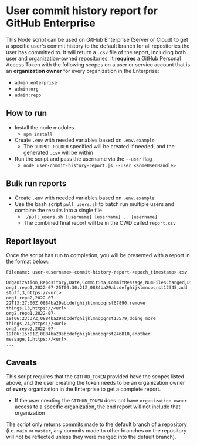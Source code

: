 # User commit history report for GitHub Enterprise

This Node script can be used on GitHub Enterprise (Server or Cloud) to get a specific user's commit history to the default branch for all repositories the user has committed to. It will return a `.csv` file of the report, including both user and organization-owned repositories. It **requires** a GitHub Personal Access Token with the following scopes on a user or service account that is an **organization owner** for every organization in the Enterprise:
  - `admin:enterprise`
  - `admin:org`
  - `admin:repo`

## How to run
- Install the node modules
  - `npm install`
- Create `.env` with needed variables based on `.env.example`
  - The `OUTPUT_FOLDER` specified will be created if needed, and the generated `.csv` will be within
- Run the script and pass the username via the `--user` flag
  - `node user-commit-history-report.js --user <someUserHandle>`

## Bulk run reports
- Create `.env` with needed variables based on `.env.example`
- Use the bash script `pull_users.sh` to batch run multiple users and combine the results into a single file
  - `./pull_users.sh [username] [username] .. [username]`
  - The combined final report will be in the CWD called `report.csv` 

## Report layout
Once the script has run to completion, you will be presented with a report in the format below:

`Filename: user-<username>-commit-history-report-<epoch_timestamp>.csv`

```csv
Organization,Repository,Date,CommitSha,CommitMessage,NumFilesChanged,DiffURL
org1,repo1,2022-07-25T09:30:21Z,0884ba29abcdefghijklmnopqrst12345,add stuff,3,https://<url>
org1,repo2,2022-07-22T13:27:00Z,0884ba29abcdefghijklmnopqrst67890,remove things,13,https://<url>
org2,repo1,2022-07-19T06:23:37Z,0884ba29abcdefghijklmnopqrst13579,doing more things,24,https://<url>
org2,repo2,2022-07-19T06:15:01Z,0884ba29abcdefghijklmnopqrst246810,another message,1,https://<url>
...
```

## Caveats
This script requires that the `GITHUB_TOKEN` provided have the scopes listed above, and the user creating the token needs to be an organization owner of **every** organization in the Enterprise to get a complete report.
  - If the user creating the `GITHUB_TOKEN` does not have `organization owner` access to a specific organization, the end report will not include that organization

The script only returns commits made to the default branch of a repository (i.e. `main` or `master`, any commits made to other branches on the repository will not be reflected unless they were merged into the default branch).
